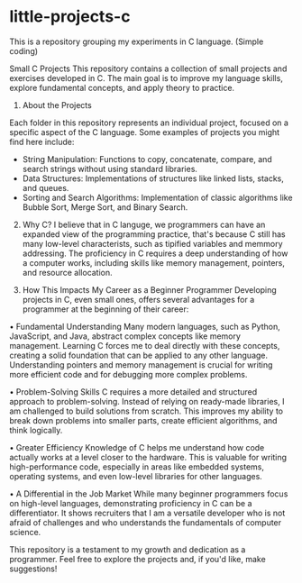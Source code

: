 # little-projects-c
This is a repository grouping my experiments in C language. (Simple coding)

Small C Projects
  This repository contains a collection of small projects and exercises developed in C. The main goal is to improve my language skills, explore fundamental concepts, and apply theory to practice.

1. About the Projects
   
  Each folder in this repository represents an individual project, focused on a specific aspect of the C language. Some examples of projects you might find here include:
  - String Manipulation: Functions to copy, concatenate, compare, and search strings without using standard libraries.
  - Data Structures: Implementations of structures like linked lists, stacks, and queues.
  - Sorting and Search Algorithms: Implementation of classic algorithms like Bubble Sort, Merge Sort, and Binary Search.

2. Why C?
  I believe that in C languge, we programmers can have an expanded view of the programming practice, that's because C still has many low-level characterists, such as tipified variables and memmory addressing. The proficiency in C requires a deep understanding of how a computer works, including skills like memory management, pointers, and resource allocation.

3. How This Impacts My Career as a Beginner Programmer
  Developing projects in C, even small ones, offers several advantages for a programmer at the beginning of their career:

• Fundamental Understanding
  Many modern languages, such as Python, JavaScript, and Java, abstract complex concepts like memory management. Learning C forces me to deal directly with these concepts, creating a solid foundation that can be applied to any other language. Understanding     pointers and memory management is crucial for writing more efficient code and for debugging more complex problems.

• Problem-Solving Skills
  C requires a more detailed and structured approach to problem-solving. Instead of relying on ready-made libraries, I am challenged to build solutions from scratch. This improves my ability to break down problems into smaller parts, create efficient algorithms, and think logically.

• Greater Efficiency
  Knowledge of C helps me understand how code actually works at a level closer to the hardware. This is valuable for writing high-performance code, especially in areas like embedded systems, operating systems, and even low-level libraries for other languages.

• A Differential in the Job Market
  While many beginner programmers focus on high-level languages, demonstrating proficiency in C can be a differentiator. It shows recruiters that I am a versatile developer who is not afraid of challenges and who understands the fundamentals of computer science. 

This repository is a testament to my growth and dedication as a programmer. Feel free to explore the projects and, if you'd like, make suggestions!
